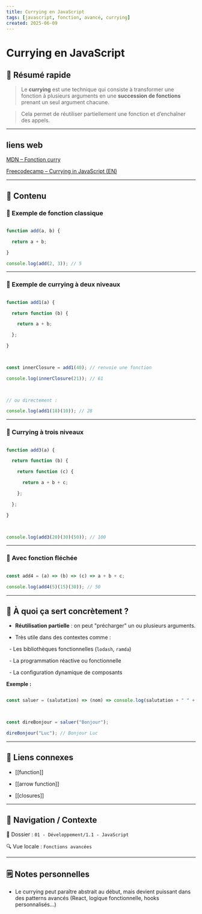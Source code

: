 ```yaml
---
title: Currying en JavaScript
tags: [javascript, fonction, avancé, currying]
created: 2025-06-09
---
```


# Currying en JavaScript
  
## 🧠 Résumé rapide
  

> Le **currying** est une technique qui consiste à transformer une fonction à plusieurs arguments en une **succession de fonctions** prenant un seul argument chacune.  

> Cela permet de réutiliser partiellement une fonction et d’enchaîner des appels.

  

---

  

## liens web

  

[MDN – Fonction curry](https://developer.mozilla.org/en-US/docs/Glossary/Currying)  

[Freecodecamp – Currying in JavaScript (EN)](https://www.freecodecamp.org/news/currying-in-javascript/)

  

---

  

## 📌 Contenu

  

### 📍 Exemple de fonction classique

  

```js

function add(a, b) {

  return a + b;

}

console.log(add(2, 3)); // 5

```

  

---

  

### 📍 Exemple de currying à deux niveaux

  

```js

function add1(a) {

  return function (b) {

    return a + b;

  };

}

  

const innerClosure = add1(40); // renvoie une fonction

console.log(innerClosure(21)); // 61

  

// ou directement :

console.log(add1(18)(10)); // 28

```

  

---

  

### 📍 Currying à trois niveaux

  

```js

function add3(a) {

  return function (b) {

    return function (c) {

      return a + b + c;

    };

  };

}

  

console.log(add3(20)(30)(50)); // 100

```

  

---

  

### 📍 Avec fonction fléchée

  

```js

const add4 = (a) => (b) => (c) => a + b + c;

console.log(add4(5)(15)(30)); // 50

```

  

---

  

## 🎯 À quoi ça sert concrètement ?

  

- **Réutilisation partielle** : on peut "précharger" un ou plusieurs arguments.

- Très utile dans des contextes comme :

  - Les bibliothèques fonctionnelles (`lodash`, `ramda`)

  - La programmation réactive ou fonctionnelle

  - La configuration dynamique de composants

  

**Exemple :**

```js

const saluer = (salutation) => (nom) => console.log(salutation + " " + nom);

  

const direBonjour = saluer("Bonjour");

direBonjour("Luc"); // Bonjour Luc

```

  

---

  

## 🔗 Liens connexes

  

- [[function]]

- [[arrow function]]

- [[closures]]

  

---

  

## 🧭 Navigation / Contexte

  

📂 Dossier : `01 - Développement/1.1 - JavaScript`  

🔍 Vue locale : `Fonctions avancées`

  

---

  

## 🗒️ Notes personnelles

  

- Le currying peut paraître abstrait au début, mais devient puissant dans des patterns avancés (React, logique fonctionnelle, hooks personnalisés…)